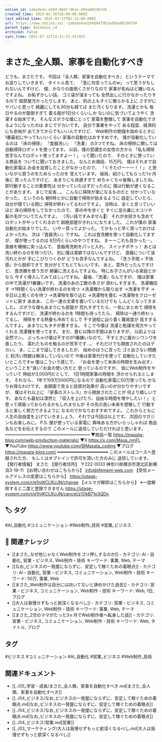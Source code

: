 ```yaml
---
notion_id: 1a6ade4a-d294-804f-9b1e-d84a002d67d4
created_time: 2025-02-26T16:09:00.000Z
last_edited_time: 2025-03-17T01:32:00.000Z
url: https://www.notion.so/_-1a6ade4ad294804f9b1ed84a002d67d4
parent_type: database_id
archived: False
sync_time: 2025-07-12T14:41:33.411953
---
```


# まさた_全人類、家事を自動化すべき

どうも、まさたです。
今回は『全人類、家事を自動化すべき』
というテーマでお送りしていきます。
タイトル見て、
「急に何言ってんのw」
って思うかもしれないんですけど、
僕、かなりの面倒くさがりなので
家事が死ぬほど嫌いなんですよね。
お恥ずかしい話、
ゴミ袋が溜まっても
全然出しに行かなかったりするので
超部屋汚かったりします。
あと、机の上もすぐに散らかる上に
さすがにヤバいと思って
綺麗にしても30分も経てば
また汚くなります。
洗濯とかも
毎日やるのが面倒すぎて
着る服が1日分くらいしか
ないのに気づいてようやく
洗濯する始末です。
そんなズボラな僕にとって
家電を整備して
家事を自動化できるようになったのは
まじでデカいです。
自分で事業をやって
ある程度、経済的にも余裕が
出てきてからでもいいんですけど、
Web制作の勉強を始めるときに
1番最初にやってもいいくらい
家事の自動化はおすすめです。
僕が自動化しているのは
『床の掃除』
『食器洗い』
『洗濯』
の3つですね。
床の掃除に関しては
自動掃除ロボットを使ってます。
以前、僕の受講生の女性の方から
「私も掃除苦手なんでロボット使ってますよー！」
って聞いたので、
そのときに使っている商品を
ついでに聞いておきました。
なんとお値段、15万円。
僕はそれまで自動化家電は
お金を投資したことがなかったので、
「くそたけーーー！！」
と思いながら買うのをためらったのを
覚えています。
結局、紹介してもらった1ヶ月後に
買ったんですけど、
あまりにも快適すぎて
めちゃくちゃ後悔しましたね。
即行動することの重要性は
分かっていたはずだったのに
僕は行動が遅くなることがあります。
まじで反省…。
こんなに掃除が楽になるものだと
分かっていなかった。
というのも
朝6時とかに自動で掃除が始まるように
設定していたら、
自分が寝ている間に
掃除が終わってるわけですよ。
当時は、全くと言っていいほど
床の掃除をしてなかったので、
家の中を歩くと
すぐに足の裏にホコリや
髪の毛がついてたんですよ。
（汚い話ですみません🙏）
それが水拭きも含めて
ロボットがやってくれるので
超絶部屋がきれいになりました。
これが僕の
家事自動化の始まりでした。
いやー買ってよかった。
てかもっと早く買っておけばよかったわ。
次は『食器洗い』ですね。
これは食洗機を使って自動化してますが、
僕が使ってるのは
8万円くらいのやつですね。
まーーこれも良かった⋯。
食器を機械に突っ込んで、
食器用洗剤をパッと入れ、
スイッチポチっ！
あとは洗い終わるのを待つだけ。
別に僕は潔癖ではないんですけど、
食器について油汚れとかが
手にこびりつくのが
どうも苦手なんですよね。
『洗う手間 + 不快感』から脱却できて
気分がとてもとてもいいです。
あと、意外だったんですけど、
食洗機を使う方が
綺麗に洗えるんですよね。
特にお子さんがいる家庭とかなら
今すぐ導入してみてほしいですね。
最後、『洗濯』なんですが、
僕は家事の中で洗濯が1番嫌いです。
洗濯のあの工数の多さが
煩わしすぎます。
洗濯機回す
→1時間くらい洗濯が終わるのを待つ
→洗濯機から取り出す
→洗濯を干す
→半日以上乾くのを待つ
→洗濯物を取り込む
→洗濯物を畳む
→洗濯物をクローゼットに戻す
あああ、
この一連の文章を書いているだけでも
しんどくなってきました。
ズボラな僕もあまりにも部屋が
荒れすぎてたら、一気にまとめて
掃除をするんですけど、
洗濯が終わるのを
1時間も待ってたら、
掃除は一通り終わってるし、
掃除をする熱量も冷めてるしで
干す過程に辿り着く難易度が
高すぎるんですよ。
あまりにもタチが悪すぎる。
そこで今僕は
洗濯と乾燥を両方やってくれる
洗濯機を使ってます。
まだ、畳む以降の手間はありますが、
以前よりは全然マシ。
ぶっちゃけ僕は干すのが1番嫌いなので。
干すときに服のシワシワを直したり、
濡れたものを触るのが苦手です…。
それだけでも開放されたのはデカい。
ま、ここまで話してきましたが、
始めのほうに言った
ゴミ出さない問題と
机汚い問題は解決していないので
今後は家事代行を使って
自動化していきたいところですw
僕はこういう感じで、
『お金を使って未来の時間を生み出す』
ということを"良い"お金の使い方だと
思っているのですが、
仮にWeb制作をやっていて
時給が3,000円だとして、
1日1時間家事の時間を
浮かせられるとします。
それなら、
1年で109万5000円になるので
自動化家電に50万使っても
かなりお得なわけです。
金額面で見ると投資対効果が
高いのが分かりやすいですが、
僕はそれ以上に
『家事のストレス』から開放されたことが
何より嬉しいです。
あなたも最初は漠然と
「収入を上げたり、自由な時間を増やしたい！」
と思って頑張っておられるかもしれませんが
その先の良い未来を想像して
行動すると楽しく努力できるように
なるのでかなりおすすめですよ。
これからともに
人生の自由度を上げていきましょう。
それでは今回は以上です。
次回のマガジンもお楽しみに。
P.S.
僕が使っている家電に
興味ある方がいらっしゃれば
商品名などをお伝えするので
このメールに返信していただければと思います。
━━━━━━━━━━━━━━━━━━━━
▼商品一覧
https://masata-blog.com/web-production-materials/
▼X
https://x.com/Masa_nmFL
▼YouTube
https://www.youtube.com/@Masata_coding
▼ブログ
https://masata-blog.com/
━━━━━━━━━━━━━━━━━━━━
このメールはコースへ登録された方、
もしくはオプトインで許可を頂いた方のみに
送信しています。
【発行者情報】
まさた
【発行者住所】
〒222-0033
神奈川県横浜市港北区新横浜3-19-11
【お問い合わせはこちらから】
info@lifement-web.com
【受信メールアドレスの変更はこちらから】
https://utage-system.com/r/e1hijKCLRUJN/change
【メルマガ解除はこちらから】
※一度解除すると二度と登録できません
https://utage-system.com/r/e1hijKCLRUJN/cancel/z1OkB71o3QDn

## 🏷️ タグ
#AI_自動化 #コミュニケーション #Web制作_技術 #営業_ビジネス

## 🔗 関連ナレッジ
- [[まさた_なぜ他じゃなくWeb制作をゴリ押しするのか]] - カテゴリ: AI・自動化, 営業・ビジネス, Web制作・技術 キーワード: 事業, Web, テーマ
- [[なお_ビジネスの一発屋にならずに、安定して稼ぐための着眼点]] - カテゴリ: AI・自動化, 営業・ビジネス, コミュニケーション, Web制作・技術 キーワード: 50万, 事業, Web
- [[まさた_Web制作は自分には向いてないと諦めかけた過去]] - カテゴリ: 営業・ビジネス, コミュニケーション, Web制作・技術 キーワード: Web, 1日, ブログ
- [[大人は我慢せずもっと欲深くなるべし]] - カテゴリ: 営業・ビジネス, コミュニケーション, Web制作・技術 キーワード: 事業, Web, テーマ
- [[まさた_2児のママがたった3ヶ月でWeb制作者へ転身した話]] - カテゴリ: 営業・ビジネス, コミュニケーション, Web制作・技術 キーワード: Web, タイトル, ブログ


## タグ

#ビジネス #コミュニケーション #AI_自動化 #営業_ビジネス #Web制作_技術 

## 関連ドキュメント

- [[../05_学習・成長/まさた_全人類、家事を自動化すべき.md|まさた_全人類、家事を自動化すべき]]
- [[../04_ビジネス/なお_ビジネスの一発屋にならずに、安定して稼ぐための着眼点.md|なお_ビジネスの一発屋にならずに、安定して稼ぐための着眼点]]
- [[../04_ビジネス/なお_ビジネスの一発屋にならずに、安定して稼ぐための着眼点.md|なお_ビジネスの一発屋にならずに、安定して稼ぐための着眼点]]
- [[../04_ビジネス/営業.md|営業]]
- [[../03_マーケティング/大人は我慢せずもっと欲深くなるべし.md|大人は我慢せずもっと欲深くなるべし]]
